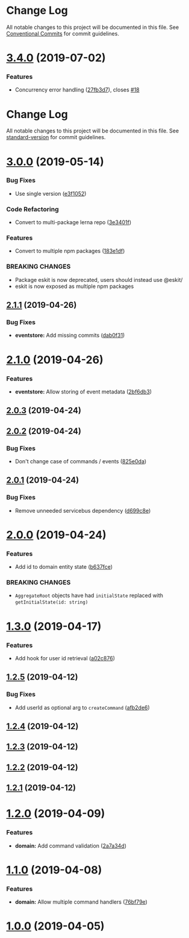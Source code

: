 # Change Log

All notable changes to this project will be documented in this file.
See [Conventional Commits](https://conventionalcommits.org) for commit guidelines.

# [3.4.0](https://github.com/authentik8/event-sourcing-kit/compare/v3.3.0...v3.4.0) (2019-07-02)


### Features

* Concurrency error handling ([27fb3d7](https://github.com/authentik8/event-sourcing-kit/commit/27fb3d7)), closes [#18](https://github.com/authentik8/event-sourcing-kit/issues/18)





# Change Log

All notable changes to this project will be documented in this file. See [standard-version](https://github.com/conventional-changelog/standard-version) for commit guidelines.

<a name="3.0.0"></a>
# [3.0.0](https://github.com/authentik8/event-sourcing-kit/compare/v2.1.1...v3.0.0) (2019-05-14)


### Bug Fixes

* Use single version ([e3f1052](https://github.com/authentik8/event-sourcing-kit/commit/e3f1052))


### Code Refactoring

* Convert to multi-package lerna repo ([3e3401f](https://github.com/authentik8/event-sourcing-kit/commit/3e3401f))


### Features

* Convert to multiple npm packages ([183e1df](https://github.com/authentik8/event-sourcing-kit/commit/183e1df))


### BREAKING CHANGES

* Package eskit is now deprecated, users should instead
use @eskit/<package>
* eskit is now exposed as multiple npm packages



<a name="2.1.1"></a>

## [2.1.1](https://github.com/authentik8/event-sourcing-kit/compare/v2.1.0...v2.1.1) (2019-04-26)

### Bug Fixes

- **eventstore:** Add missing commits ([dab0f31](https://github.com/authentik8/event-sourcing-kit/commit/dab0f31))

<a name="2.1.0"></a>

# [2.1.0](https://github.com/authentik8/event-sourcing-kit/compare/v2.0.3...v2.1.0) (2019-04-26)

### Features

- **eventstore:** Allow storing of event metadata ([2bf6db3](https://github.com/authentik8/event-sourcing-kit/commit/2bf6db3))

<a name="2.0.3"></a>

## [2.0.3](https://github.com/authentik8/event-sourcing-kit/compare/v2.0.2...v2.0.3) (2019-04-24)

<a name="2.0.2"></a>

## [2.0.2](https://github.com/authentik8/event-sourcing-kit/compare/v2.0.1...v2.0.2) (2019-04-24)

### Bug Fixes

- Don't change case of commands / events ([825e0da](https://github.com/authentik8/event-sourcing-kit/commit/825e0da))

<a name="2.0.1"></a>

## [2.0.1](https://github.com/authentik8/event-sourcing-kit/compare/v2.0.0...v2.0.1) (2019-04-24)

### Bug Fixes

- Remove unneeded servicebus dependency ([d699c8e](https://github.com/authentik8/event-sourcing-kit/commit/d699c8e))

<a name="2.0.0"></a>

# [2.0.0](https://github.com/authentik8/event-sourcing-kit/compare/v1.3.0...v2.0.0) (2019-04-24)

### Features

- Add id to domain entity state ([b637fce](https://github.com/authentik8/event-sourcing-kit/commit/b637fce))

### BREAKING CHANGES

- `AggregateRoot` objects have had `initialState`
  replaced with `getInitialState(id: string)`

<a name="1.3.0"></a>

# [1.3.0](https://github.com/authentik8/event-sourcing-kit/compare/v1.2.5...v1.3.0) (2019-04-17)

### Features

- Add hook for user id retrieval ([a02c876](https://github.com/authentik8/event-sourcing-kit/commit/a02c876))

<a name="1.2.5"></a>

## [1.2.5](https://github.com/authentik8/event-sourcing-kit/compare/v1.2.4...v1.2.5) (2019-04-12)

### Bug Fixes

- Add userId as optional arg to `createCommand` ([afb2de6](https://github.com/authentik8/event-sourcing-kit/commit/afb2de6))

<a name="1.2.4"></a>

## [1.2.4](https://github.com/authentik8/event-sourcing-kit/compare/v1.2.3...v1.2.4) (2019-04-12)

<a name="1.2.3"></a>

## [1.2.3](https://github.com/authentik8/event-sourcing-kit/compare/v1.2.2...v1.2.3) (2019-04-12)

<a name="1.2.2"></a>

## [1.2.2](https://github.com/authentik8/event-sourcing-kit/compare/v1.2.1...v1.2.2) (2019-04-12)

<a name="1.2.1"></a>

## [1.2.1](https://github.com/authentik8/event-sourcing-kit/compare/v1.2.0...v1.2.1) (2019-04-12)

<a name="1.2.0"></a>

# [1.2.0](https://github.com/authentik8/event-sourcing-kit/compare/v1.1.0...v1.2.0) (2019-04-09)

### Features

- **domain:** Add command validation ([2a7a34d](https://github.com/authentik8/event-sourcing-kit/commit/2a7a34d))

<a name="1.1.0"></a>

# [1.1.0](https://github.com/authentik8/event-sourcing-kit/compare/v0.7.2...v1.1.0) (2019-04-08)

### Features

- **domain:** Allow multiple command handlers ([76bf79e](https://github.com/authentik8/event-sourcing-kit/commit/76bf79e))

<a name="1.0.0"></a>

# [1.0.0](https://github.com/authentik8/event-sourcing-kit/compare/v0.7.2...v1.0.0) (2019-04-05)
